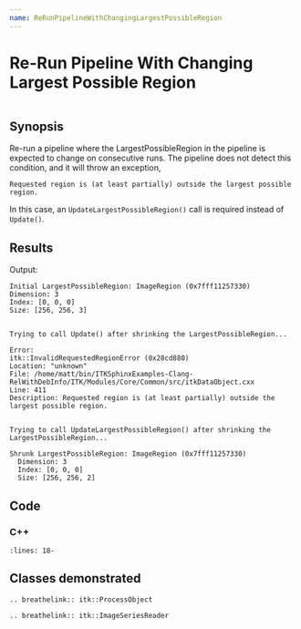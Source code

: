 ```yaml
---
name: ReRunPipelineWithChangingLargestPossibleRegion
---
```


# Re-Run Pipeline With Changing Largest Possible Region

```{index} single: ProcessObject single: ImageSeriesReader single: pipeline
```

## Synopsis

Re-run a pipeline where the LargestPossibleRegion in the pipeline is expected to change on consecutive runs. The pipeline does not detect this condition, and it will throw an exception,

```
Requested region is (at least partially) outside the largest possible region.
```

In this case, an `UpdateLargestPossibleRegion()` call is required instead of `Update()`.

## Results

Output:

```
Initial LargestPossibleRegion: ImageRegion (0x7fff11257330)
Dimension: 3
Index: [0, 0, 0]
Size: [256, 256, 3]


Trying to call Update() after shrinking the LargestPossibleRegion...

Error:
itk::InvalidRequestedRegionError (0x28cd880)
Location: "unknown"
File: /home/matt/bin/ITKSphinxExamples-Clang-RelWithDebInfo/ITK/Modules/Core/Common/src/itkDataObject.cxx
Line: 411
Description: Requested region is (at least partially) outside the largest possible region.


Trying to call UpdateLargestPossibleRegion() after shrinking the LargestPossibleRegion...

Shrunk LargestPossibleRegion: ImageRegion (0x7fff11257330)
  Dimension: 3
  Index: [0, 0, 0]
  Size: [256, 256, 2]
```

## Code

### C++

```{literalinclude} Code.cxx
:lines: 18-
```

## Classes demonstrated

```{eval-rst}
.. breathelink:: itk::ProcessObject
```

```{eval-rst}
.. breathelink:: itk::ImageSeriesReader
```
